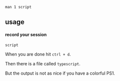 ```
man 1 script
```

## usage

#### record your session

```
script
```

When you are done hit `ctrl + d`.

Then there is a file called `typescript`.

But the output is not as nice if you have a colorful PS1.
